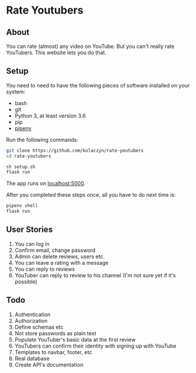 # Rate Youtubers

## About

You can rate (almost) any video on YouTube. But you can't really rate YouTubers. This website lets you do that.

## Setup

You need to need to have the following pieces of software installed on your system:

- bash
- git
- Python 3, at least version 3.6
- pip
- [pipenv](https://pipenv.pypa.io/en/latest/)

Run the following commands:

```bash
git clone https://github.com/kolaczyn/rate-youtubers
cd rate-youtubers

sh setup.sh
flask run
```

The app runs on [localhost:5000](http://localhost:5000/).

After you completed these steps once, all you have to do next time is:

```bash
pipenv shell
flask run
```


## User Stories

1. You can log in
1. Confirm email, change password
1. Admin can delete reviews, users etc.
1. You can leave a rating with a message
1. You can reply to reviews
1. YouTuber can reply to review to his channel (I'm not sure yet if it's possible)


## Todo

1. Authentication
1. Authorization
1. Define schemas etc
1. Not store passwords as plain text
1. Populate YouTuber's basic data at the first review
1. YouTubers can confirm their identity with signing up with YouTube
1. Templates to navbar, footer, etc
1. Real database
1. Create API's documentation
